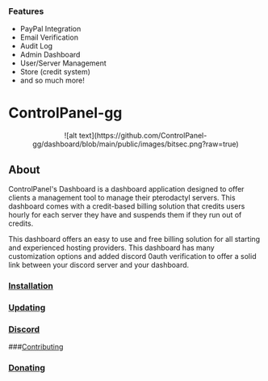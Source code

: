 ### Features

- PayPal Integration
- Email Verification
- Audit Log
- Admin Dashboard
- User/Server Management
- Store (credit system)
- and so much more!

# ControlPanel-gg
<p style="text-align: center;">
![alt text](https://github.com/ControlPanel-gg/dashboard/blob/main/public/images/bitsec.png?raw=true)
</p>


## About
ControlPanel's Dashboard is a dashboard application designed to offer clients a management tool to manage their pterodactyl servers. This dashboard comes with a credit-based billing solution that credits users hourly for each server they have and suspends them if they run out of credits.

This dashboard offers an easy to use and free billing solution for all starting and experienced hosting providers. This dashboard has many customization options and added discord 0auth verification to offer a solid link between your discord server and your dashboard.

### [Installation](https://github.com/ControlPanel-gg/dashboard/wiki "Installation")
### [Updating](https://github.com/ControlPanel-gg/dashboard/wiki/Updating "Updating")
### [Discord](https://discord.gg/4Y6HjD2uyU "discord")
###[Contributing](https://github.com/ControlPanel-gg/dashboard/wiki/Contributing "Contributing")
### [Donating](https://github.com/ControlPanel-gg/dashboard/wiki#donating "Donating")
